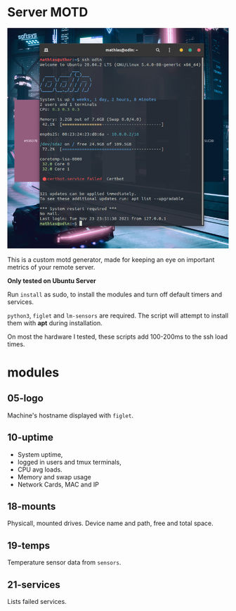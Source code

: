 # Server MOTD

![example console output](example.png)

This is a custom motd generator, made for keeping an eye on important metrics of your remote server.

**Only tested on Ubuntu Server**

Run `install` as sudo, to install the modules and turn off default timers and services.

`python3`, `figlet` and `lm-sensors` are required. The script will attempt to install them with **apt** during installation.

On most the hardware I tested, these scripts add 100-200ms to the ssh load times.

# modules

## 05-logo

Machine's hostname displayed with `figlet`.

## 10-uptime

- System uptime,
- logged in users and tmux terminals,
- CPU avg loads.
- Memory and swap usage
- Network Cards, MAC and IP

## 18-mounts

Physicall, mounted drives. Device name and path, free and total space.

## 19-temps

Temperature sensor data from `sensors`.

## 21-services

Lists failed services.
